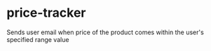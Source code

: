 # price-tracker
Sends user email when price of the product comes within the user's specified range value
